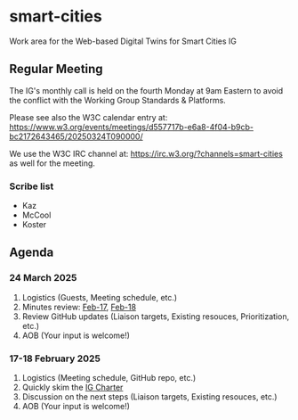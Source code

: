 # smart-cities

Work area for the Web-based Digital Twins for Smart Cities IG

## Regular Meeting
The IG's monthly call is held on the fourth Monday at 9am Eastern to
avoid the conflict with the Working Group Standards & Platforms.

Please see also the W3C calendar entry at:
  https://www.w3.org/events/meetings/d557717b-e6a8-4f04-b9cb-bc2172643465/20250324T090000/

We use the W3C IRC channel at:
  https://irc.w3.org/?channels=smart-cities
as well for the meeting.

### Scribe list
* Kaz
* McCool
* Koster

## Agenda

### 24 March 2025
1. Logistics (Guests, Meeting schedule, etc.)
2. Minutes review: [Feb-17](https://www.w3.org/2025/02/17-smart-cities-minutes.html), [Feb-18](https://www.w3.org/2025/02/18-smart-cities-minutes.html)
3. Review GitHub updates (Liaison targets, Existing resouces, Prioritization, etc.)
4. AOB (Your input is welcome!)

### 17-18 February 2025
1. Logistics (Meeting schedule, GitHub repo, etc.)
2. Quickly skim the [IG Charter](https://www.w3.org/2024/06/smart-cities/)
3. Discussion on the next steps (Liaison targets, Existing resouces, etc.)
4. AOB (Your input is welcome!)
